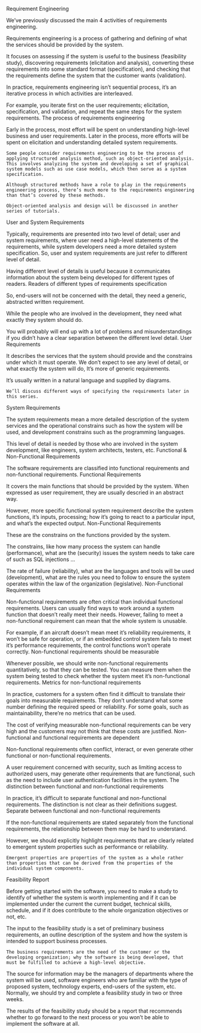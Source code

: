 Requirement Engineering

We’ve previously discussed the main 4 activities of requirements engineering.

Requirements engineering is a process of gathering and defining of what the services should be provided by the system.

It focuses on assessing if the system is useful to the business (feasibility study), discovering requirements (elicitation and analysis), converting these requirements into some standard format (specification), and checking that the requirements define the system that the customer wants (validation).

In practice, requirements engineering isn’t sequential process, it’s an iterative process in which activities are interleaved.

For example, you iterate first on the user requirements; elicitation, specification, and validation, and repeat the same steps for the system requirements.
The process of requirements engineering

Early in the process, most effort will be spent on understanding high-level business and user requirements. Later in the process, more efforts will be spent on elicitation and understanding detailed system requirements.

    Some people consider requirements engineering to be the process of applying structured analysis method, such as object-oriented analysis. This involves analyzing the system and developing a set of graphical system models such as use case models, which then serve as a system specification.

    Although structured methods have a role to play in the requirements engineering process, there’s much more to the requirements engineering than that’s covered by these methods.

    Object-oriented analysis and design will be discussed in another series of tutorials.

User and System Requirements

Typically, requirements are presented into two level of detail; user and system requirements, where user need a high-level statements of the requirements, while system developers need a more detailed system specification. So, user and system requirements are just refer to different level of detail.

Having different level of details is useful because it communicates information about the system being developed for different types of readers.
Readers of different types of requirements specification

So, end-users will not be concerned with the detail, they need a generic, abstracted written requirement.

While the people who are involved in the development, they need what exactly they system should do.

You will probably will end up with a lot of problems and misunderstandings if you didn’t have a clear separation between the different level detail.
User Requirements

It describes the services that the system should provide and the constrains under which it must operate. We don’t expect to see any level of detail, or what exactly the system will do, It’s more of generic requirements.

It’s usually written in a natural language and supplied by diagrams.

    We’ll discuss different ways of specifying the requirements later in this series.

System Requirements

The system requirements mean a more detailed description of the system services and the operational constrains such as how the system will be used, and development constrains such as the programming languages.

This level of detail is needed by those who are involved in the system development, like engineers, system architects, testers, etc.
Functional & Non-Functional Requirements

The software requirements are classified into functional requirements and non-functional requirements.
Functional Requirements

It covers the main functions that should be provided by the system. When expressed as user requirement, they are usually descried in an abstract way.

However, more specific functional system requirement describe the system functions, it’s inputs, processing; how it’s going to react to a particular input, and what’s the expected output.
Non-Functional Requirements

These are the constrains on the functions provided by the system.

The constrains, like how many process the system can handle (performance), what are the (security) issues the system needs to take care of such as SQL injections …

The rate of failure (reliability), what are the languages and tools will be used (development), what are the rules you need to follow to ensure the system operates within the law of the organization (legislative).
Non-Functional Requirements

Non-functional requirements are often critical than individual functional requirements. Users can usually find ways to work around a system function that doesn’t really meet their needs. However, failing to meet a non-functional requirement can mean that the whole system is unusable.

For example, if an aircraft doesn’t mean meet it’s reliability requirements, it won’t be safe for operation, or if an embedded control system fails to meet it’s performance requirements, the control functions won’t operate correctly.
Non-functional requirements should be measurable

Whenever possible, we should write non-functional requirements quantitatively, so that they can be tested. You can measure them when the system being tested to check whether the system meet it’s non-functional requirements.
Metrics for non-functional requirements

In practice, customers for a system often find it difficult to translate their goals into measurable requirements. They don’t understand what some number defining the required speed or reliability. For some goals, such as maintainability, there’re no metrics that can be used.

The cost of verifying measurable non-functional requirements can be very high and the customers may not think that these costs are justified.
Non-functional and functional requirements are dependent

Non-functional requirements often conflict, interact, or even generate other functional or non-functional requirements.

A user requirement concerned with security, such as limiting access to authorized users, may generate other requirements that are functional, such as the need to include user authentication facilities in the system.
The distinction between functional and non-functional requirements

In practice, it’s difficult to separate functional and non-functional requirements. The distinction is not clear as their definitions suggest.
Separate between functional and non-functional requirements

If the non-functional requirements are stated separately from the functional requirements, the relationship between them may be hard to understand.

However, we should explicitly highlight requirements that are clearly related to emergent system properties such as performance or reliability.

    Emergent properties are properties of the system as a whole rather than properties that can be derived from the properties of the individual system components.

Feasibility Report

Before getting started with the software, you need to make a study to identify of whether the system is worth implementing and if it can be implemented under the current the current budget, technical skills, schedule, and if it does contribute to the whole organization objectives or not, etc.

The input to the feasibility study is a set of preliminary business requirements, an outline description of the system and how the system is intended to support business processes.

    The business requirements are the need of the customer or the developing organization; why the software is being developed, that must be fulfilled to achieve a high-level objective.

The source for information may be the managers of departments where the system will be used, software engineers who are familiar with the type of proposed system, technology experts, end-users of the system, etc. Normally, we should try and complete a feasibility study in two or three weeks.

The results of the feasibility study should be a report that recommends whether to go forward to the next process or you won’t be able to implement the software at all.
